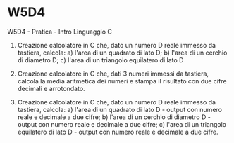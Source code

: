 # W5D4
W5D4 - Pratica - Intro Linguaggio C

1. Creazione calcolatore in C che, dato un numero D reale immesso da tastiera, calcola: 
  a) l'area di un quadrato di lato D;
  b) l'area di un cerchio di diametro D;
  c) l'area di un triangolo equilatero di lato D

2. Creazione calcolatore in C che, dati 3 numeri immessi da tastiera, calcola la media aritmetica dei numeri e stampa il risultato con due cifre decimali e arrotondato.
   
3. Creazione calcolatore in C che, dato un numero D reale immesso da tastiera, calcola: 
  a) l'area di un quadrato di lato D - output con numero reale e decimale a due cifre;
  b) l'area di un cerchio di diametro D - output con numero reale e decimale a due cifre;
  c) l'area di un triangolo equilatero di lato D - output con numero reale e decimale a due cifre.
